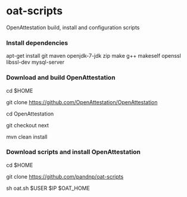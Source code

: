 oat-scripts
===========

OpenAttestation build, install and configuration scripts

### Install dependencies

apt-get install git maven openjdk-7-jdk zip make g++ makeself openssl libssl-dev mysql-server

### Download and build OpenAttestation

cd $HOME

git clone https://github.com/OpenAttestation/OpenAttestation

cd OpenAttestation

git checkout next

mvn clean install

### Download scripts and install OpenAttestation

cd $HOME

git clone https://github.com/pandnp/oat-scripts

sh oat.sh $USER $IP $OAT_HOME

